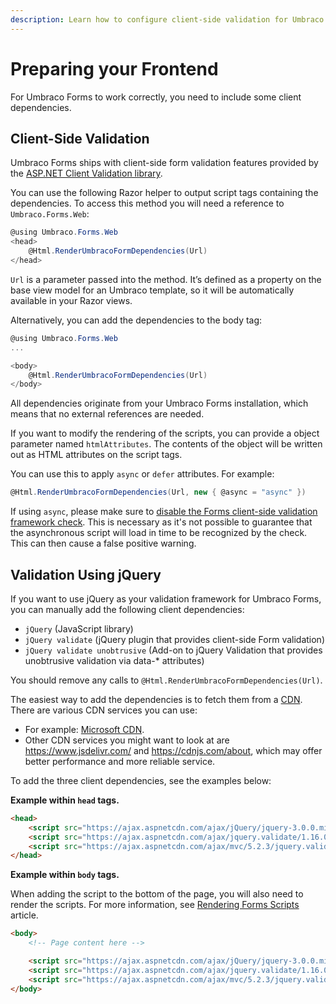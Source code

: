 ```yaml
---
description: Learn how to configure client-side validation for Umbraco forms by including and setting up the necessary libraries for different validation approaches
---
```

# Preparing your Frontend

For Umbraco Forms to work correctly, you need to include some client dependencies.

## Client-Side Validation

Umbraco Forms ships with client-side form validation features provided by the [ASP.NET Client Validation library](https://github.com/haacked/aspnet-client-validation).

You can use the following Razor helper to output script tags containing the dependencies. To access this method you will need a reference to `Umbraco.Forms.Web`:

```csharp
@using Umbraco.Forms.Web
<head>
    @Html.RenderUmbracoFormDependencies(Url)
</head>
```

`Url` is a parameter passed into the method. It’s defined as a property on the base view model for an Umbraco template, so it will be automatically available in your Razor views.

Alternatively, you can add the dependencies to the body tag:

```csharp
@using Umbraco.Forms.Web
...

<body>
    @Html.RenderUmbracoFormDependencies(Url)
</body>
```

All dependencies originate from your Umbraco Forms installation, which means that no external references are needed.

If you want to modify the rendering of the scripts, you can provide a object parameter named `htmlAttributes`. The contents of the object will be written out as HTML attributes on the script tags.

You can use this to apply `async` or `defer` attributes. For example:

```csharp
@Html.RenderUmbracoFormDependencies(Url, new { @async = "async" })
```

If using `async`, please make sure to [disable the Forms client-side validation framework check](../developer/configuration/README.md#disableclientsidevalidationdependencycheck). This is necessary as it's not possible to guarantee that the asynchronous script will load in time to be recognized by the check. This can then cause a false positive warning.

## Validation Using jQuery

If you want to use jQuery as your validation framework for Umbraco Forms, you can manually add the following client dependencies:

- `jQuery` (JavaScript library)
- `jQuery validate` (jQuery plugin that provides client-side Form validation)
- `jQuery validate unobtrusive` (Add-on to jQuery Validation that provides unobtrusive validation via data-* attributes)

You should remove any calls to `@Html.RenderUmbracoFormDependencies(Url)`.

The easiest way to add the dependencies is to fetch them from a [CDN](https://en.wikipedia.org/wiki/Content_delivery_network). There are various CDN services you can use:

- For example: [Microsoft CDN](https://docs.microsoft.com/en-us/aspnet/ajax/cdn/overview).
- Other CDN services you might want to look at are https://www.jsdelivr.com/ and https://cdnjs.com/about, which may offer better performance and more reliable service.

To add the three client dependencies, see the examples below:

**Example within `head` tags.**

```html
<head>
    <script src="https://ajax.aspnetcdn.com/ajax/jQuery/jquery-3.0.0.min.js"></script>
    <script src="https://ajax.aspnetcdn.com/ajax/jquery.validate/1.16.0/jquery.validate.min.js"></script>
    <script src="https://ajax.aspnetcdn.com/ajax/mvc/5.2.3/jquery.validate.unobtrusive.min.js"></script>
</head>
```

**Example within `body` tags.**

When adding the script to the bottom of the page, you will also need to render the scripts. For more information, see [Rendering Forms Scripts](rendering-scripts.md) article.

```html
<body>
    <!-- Page content here -->

    <script src="https://ajax.aspnetcdn.com/ajax/jQuery/jquery-3.0.0.min.js"></script>
    <script src="https://ajax.aspnetcdn.com/ajax/jquery.validate/1.16.0/jquery.validate.min.js"></script>
    <script src="https://ajax.aspnetcdn.com/ajax/mvc/5.2.3/jquery.validate.unobtrusive.min.js"></script>
</body>
```
